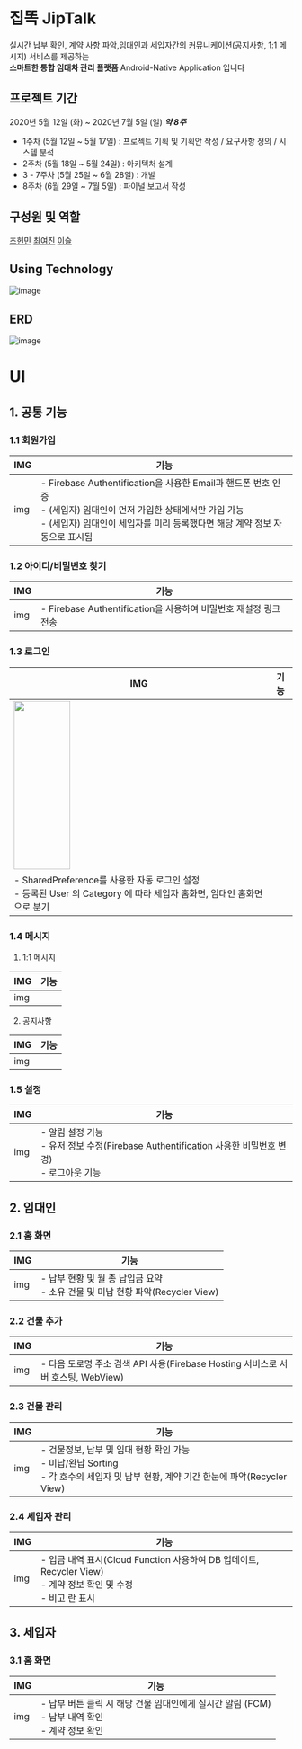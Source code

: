 # 집똑 JipTalk 
실시간 납부 확인, 계약 사항 파악,임대인과 세입자간의 커뮤니케이션(공지사항, 1:1 메시지) 서비스를 제공하는<br>
**스마트한 통합 임대차 관리 플랫폼** Android-Native Application 입니다

## 프로젝트 기간
2020년 5월 12일 (화)  ~ 2020년 7월 5일 (일) ***약 8주***

- 1주차 (5월 12일 ~ 5월 17일) : 프로젝트 기획 및 기획안 작성 / 요구사항 정의 / 시스템 분석
- 2주차 (5월 18일 ~ 5월 24일) : 아키텍처 설계
- 3 -  7주차 (5월 25일 ~ 6월 28일) : 개발
- 8주차 (6월 29일 ~ 7월 5일) : 파이널 보고서 작성

## 구성원 및 역할
[조현민](https://github.com/JHM9191)
[최여진](https://github.com/yeojini)
[이슬](https://github.com/QuartzzBlue)

## Using Technology 
![image](https://user-images.githubusercontent.com/58680458/86533100-9d20ba00-bf09-11ea-8199-4601c3727462.png)

## ERD
![image](https://user-images.githubusercontent.com/58680458/86531210-4364c380-befa-11ea-9aa4-21f377ffd9ef.png)

# UI

## 1. 공통 기능

### 1.1 회원가입

|IMG|기능|
|-----|-----|
|img|- Firebase Authentification을 사용한 Email과 핸드폰 번호 인증 <br>- (세입자) 임대인이 먼저 가입한 상태에서만 가입 가능 <br>- (세입자) 임대인이 세입자를 미리 등록했다면 해당 계약 정보 자동으로 표시됨 |


### 1.2 아이디/비밀번호 찾기

|IMG|기능|
|-----|-----|
|img|- Firebase Authentification을 사용하여 비밀번호 재설정 링크 전송|

### 1.3 로그인

|IMG|기능|
|-----|-----|
|<img src="https://user-images.githubusercontent.com/31427119/87041133-bccb2180-c22c-11ea-8e54-f5ca73121ce4.gif" align="left" height="300" width="100" >
|- SharedPreference를 사용한 자동 로그인 설정<br>- 등록된 User 의 Category 에 따라 세입자 홈화면,  임대인 홈화면으로 분기|

### 1.4 메시지

1. 1:1 메시지

|IMG|기능|
|-----|-----|
|img||

2. 공지사항

|IMG|기능|
|-----|-----|
|img||

### 1.5 설정

|IMG|기능|
|-----|-----|
|img|- 알림 설정 기능<br>- 유저 정보 수정(Firebase Authentification 사용한 비밀번호 변경)<br>- 로그아웃 기능|

## 2. 임대인

### 2.1 홈 화면

|IMG|기능|
|-----|-----|
|img|- 납부 현황 및 월 총 납입금 요약<br>- 소유 건물 및 미납 현황 파악(Recycler View)|

### 2.2 건물 추가

|IMG|기능|
|-----|-----|
|img|- 다음 도로명 주소 검색 API 사용(Firebase Hosting 서비스로 서버 호스팅, WebView)|

### 2.3 건물 관리

|IMG|기능|
|-----|-----|
|img|- 건물정보, 납부 및 임대 현황 확인 가능<br>- 미납/완납 Sorting<br>- 각 호수의 세입자 및 납부 현황, 계약 기간 한눈에 파악(Recycler View)|

### 2.4 세입자 관리

|IMG|기능|
|-----|-----|
|img|- 입금 내역 표시(Cloud Function 사용하여 DB 업데이트, Recycler View)<br>- 계약 정보 확인 및 수정<br>- 비고 란 표시|

## 3. 세입자
### 3.1 홈 화면

|IMG|기능|
|-----|-----|
|img|- 납부 버튼 클릭 시 해당 건물 임대인에게 실시간 알림 (FCM)<br>- 납부 내역 확인<br>- 계약 정보 확인|
